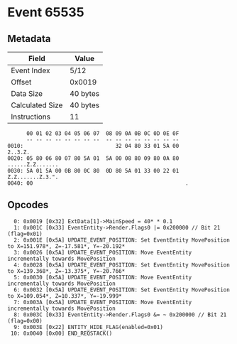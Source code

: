 # Event 65535

## Metadata

| Field           | Value    |
|-----------------|----------|
| Event Index     | 5/12     |
| Offset          | 0x0019   |
| Data Size       | 40 bytes |
| Calculated Size | 40 bytes |
| Instructions    | 11       |

```
      00 01 02 03 04 05 06 07  08 09 0A 0B 0C 0D 0E 0F
      -- -- -- -- -- -- -- --  -- -- -- -- -- -- -- --
0010:                             32 04 80 33 01 5A 00           2..3.Z.
0020: 05 80 06 80 07 80 5A 01  5A 00 08 80 09 80 0A 80  ......Z.Z.......
0030: 5A 01 5A 00 0B 80 0C 80  0D 80 5A 01 33 00 22 01  Z.Z.......Z.3.".
0040: 00                                                .               
```

## Opcodes

```
  0: 0x0019 [0x32] ExtData[1]->MainSpeed = 40* * 0.1
  1: 0x001C [0x33] EventEntity->Render.Flags0 |= 0x200000 // Bit 21 (flag=0x01)
  2: 0x001E [0x5A] UPDATE_EVENT_POSITION: Set EventEntity MovePosition to X=151.978*, Z=-17.581*, Y=-20.192*
  3: 0x0026 [0x5A] UPDATE_EVENT_POSITION: Move EventEntity incrementally towards MovePosition
  4: 0x0028 [0x5A] UPDATE_EVENT_POSITION: Set EventEntity MovePosition to X=139.368*, Z=-13.375*, Y=-20.766*
  5: 0x0030 [0x5A] UPDATE_EVENT_POSITION: Move EventEntity incrementally towards MovePosition
  6: 0x0032 [0x5A] UPDATE_EVENT_POSITION: Set EventEntity MovePosition to X=109.054*, Z=10.337*, Y=-19.999*
  7: 0x003A [0x5A] UPDATE_EVENT_POSITION: Move EventEntity incrementally towards MovePosition
  8: 0x003C [0x33] EventEntity->Render.Flags0 &= ~ 0x200000 // Bit 21 (flag=0x00)
  9: 0x003E [0x22] ENTITY_HIDE_FLAG(enabled=0x01)
 10: 0x0040 [0x00] END_REQSTACK()
```
